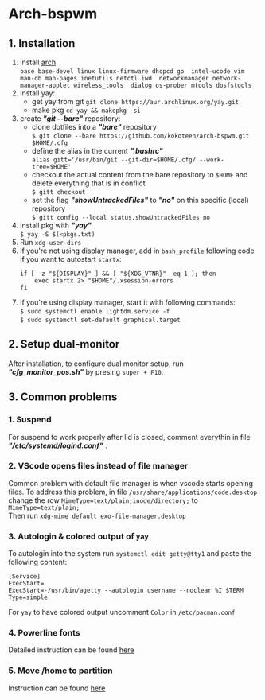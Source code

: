 # Arch-bspwm


## 1. Installation

1. install [arch](https://wiki.archlinux.org/index.php/installation_guide "arch")  
    `base base-devel linux linux-firmware dhcpcd go 
     intel-ucode vim man-db man-pages inetutils netctl iwd 
     networkmanager network-manager-applet wireless_tools 
     dialog os-prober mtools dosfstools`
2. install yay:  
	- get yay from git
	`git clone https://aur.archlinux.org/yay.git `
	- make pkg
	`cd yay && makepkg -si`
3. create ***"git --bare"*** repository:
    - clone dotfiles into a ***"bare"*** repository  
    `$ git clone --bare https://github.com/kokoteen/arch-bspwm.git $HOME/.cfg`
    - define the alias in the current ***".bashrc"***  
    `alias gitt='/usr/bin/git --git-dir=$HOME/.cfg/ --work-tree=$HOME'`
    - checkout the actual content from the bare repository to `$HOME` and delete everything that is in conflict  
    `$ gitt checkout`
    - set the flag ***"showUntrackedFiles"*** to ***"no"*** on this specific (local) repository  
    `$ gitt config --local status.showUntrackedFiles no`
4. install pkg with ***"yay"***  
    `$ yay -S $(<pkgs.txt)`
5.  Run `xdg-user-dirs` 
6. if you're not using display manager, add in `bash_profile` following code if you want to autostart `startx`:   
    ```console
    if [ -z "${DISPLAY}" ] && [ "${XDG_VTNR}" -eq 1 ]; then
        exec startx 2> "$HOME"/.xsession-errors
    fi
    ```
7. if you're using display manager, start it with following commands:  
`$ sudo systemctl enable lightdm.service -f`  
`$ sudo systemctl set-default graphical.target`



## 2. Setup dual-monitor

After installation, to configure dual monitor setup, run ***"cfg_monitor_pos.sh"***  by presing `super + F10`.

## 3. Common problems

### 1. Suspend
For suspend to work properly after lid is closed, comment everythin in file ***"/etc/systemd/logind.conf"*** .

### 2. VScode opens files instead of file manager
Common problem with default file manager is when vscode starts opening files. To address this problem, in file `/usr/share/applications/code.desktop` change the row `MimeType=text/plain;inode/directory;` to `MimeType=text/plain;`  
Then run `xdg-mime default exo-file-manager.desktop`

### 3. Autologin & colored output of `yay`  
To autologin into the system run `systemctl edit getty@tty1` and paste the following content:  
```
[Service]
ExecStart=
ExecStart=-/usr/bin/agetty --autologin username --noclear %I $TERM
Type=simple
```
For `yay` to have colored output uncomment `Color` in `/etc/pacman.conf`

### 4. Powerline fonts
Detailed instruction can be found [here](https://github.com/powerline/fonts.git)

### 5. Move /home to partition
Instruction can be found [here](https://help.ubuntu.com/community/Partitioning/Home/Moving)